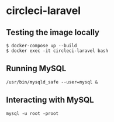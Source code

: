# circleci-laravel

## Testing the image locally

```
$ docker-compose up --build
$ docker exec -it circleci-laravel bash
```

## Running MySQL
`/usr/bin/mysqld_safe --user=mysql &`

## Interacting with MySQL
`mysql -u root -proot`
